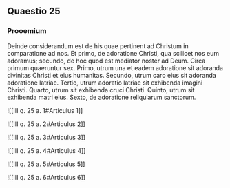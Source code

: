 ## Quaestio 25

### Prooemium

Deinde considerandum est de his quae pertinent ad Christum in comparatione ad nos. Et primo, de adoratione Christi, qua scilicet nos eum adoramus; secundo, de hoc quod est mediator noster ad Deum. Circa primum quaeruntur sex. Primo, utrum una et eadem adoratione sit adoranda divinitas Christi et eius humanitas. Secundo, utrum caro eius sit adoranda adoratione latriae. Tertio, utrum adoratio latriae sit exhibenda imagini Christi. Quarto, utrum sit exhibenda cruci Christi. Quinto, utrum sit exhibenda matri eius. Sexto, de adoratione reliquiarum sanctorum.

![[III q. 25 a. 1#Articulus 1]]

![[III q. 25 a. 2#Articulus 2]]

![[III q. 25 a. 3#Articulus 3]]

![[III q. 25 a. 4#Articulus 4]]

![[III q. 25 a. 5#Articulus 5]]

![[III q. 25 a. 6#Articulus 6]]

